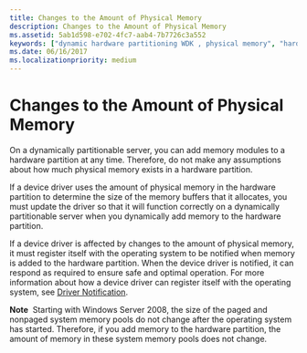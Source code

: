 ```yaml
---
title: Changes to the Amount of Physical Memory
description: Changes to the Amount of Physical Memory
ms.assetid: 5ab1d598-e702-4fc7-aab4-7b7726c3a552
keywords: ["dynamic hardware partitioning WDK , physical memory", "hardware partitioning WDK dynamic , physical memory", "partitions WDK dynamic hardware , physical memory", "physical memory WDK dynamic hardware partitioning", "memory WDK dynamic hardware partitioning"]
ms.date: 06/16/2017
ms.localizationpriority: medium
---
```


# Changes to the Amount of Physical Memory


On a dynamically partitionable server, you can add memory modules to a hardware partition at any time. Therefore, do not make any assumptions about how much physical memory exists in a hardware partition.

If a device driver uses the amount of physical memory in the hardware partition to determine the size of the memory buffers that it allocates, you must update the driver so that it will function correctly on a dynamically partitionable server when you dynamically add memory to the hardware partition.

If a device driver is affected by changes to the amount of physical memory, it must register itself with the operating system to be notified when memory is added to the hardware partition. When the device driver is notified, it can respond as required to ensure safe and optimal operation. For more information about how a device driver can register itself with the operating system, see [Driver Notification](introduction-to-driver-notification.md).

**Note**  Starting with Windows Server 2008, the size of the paged and nonpaged system memory pools do not change after the operating system has started. Therefore, if you add memory to the hardware partition, the amount of memory in these system memory pools does not change.

 

 

 




